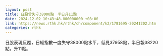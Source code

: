 ```yaml
---
layout: post
title: 日股曾失守38000點　半日升11點
date: 2024-12-02 10:43:48.000000000 +08:00
link: https://news.rthk.hk/rthk/ch/component/k2/1781695-20241202.htm
categories: rthk
---
```


日股表現反覆，日經指數一度失守38000點水平，低見37958點，半日報38220點，升11點。
